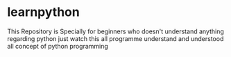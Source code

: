 # learnpython
This Repository is Specially for beginners who doesn't understand anything regarding python just watch this all programme understand and understood all concept of python programming
